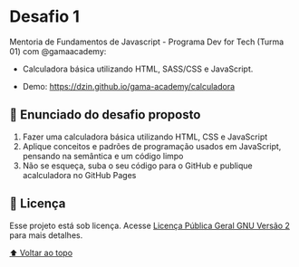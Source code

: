 <a name="topo"></a>

# Desafio 1

Mentoria de Fundamentos de Javascript - Programa Dev for Tech (Turma 01) com @gamaacademy:

- Calculadora básica utilizando HTML, SASS/CSS e JavaScript.

- Demo: https://dzin.github.io/gama-academy/calculadora

## 🚀 Enunciado do desafio proposto

1. Fazer uma calculadora básica utilizando HTML, CSS e JavaScript
2. Aplique conceitos e padrões de programação usados em JavaScript, pensando na semântica e um código limpo
3. Não se esqueça, suba o seu código para o GitHub e publique acalculadora no GitHub Pages

## 📝 Licença

Esse projeto está sob licença. Acesse [Licença Pública Geral GNU Versão 2](https://www.gnu.org/licenses/gpl-2.0.html) para mais detalhes.

[⬆ Voltar ao topo](#topo)
